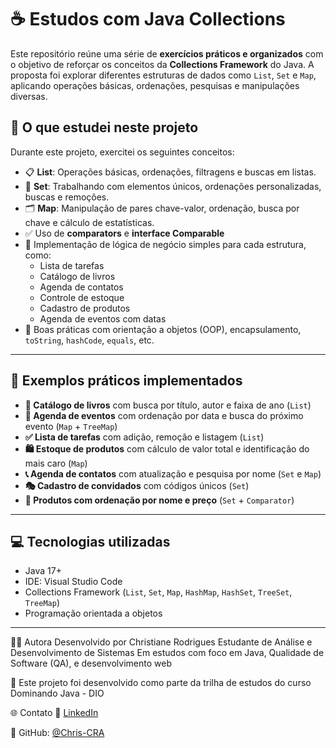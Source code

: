 # ☕ Estudos com Java Collections

Este repositório reúne uma série de **exercícios práticos e organizados** com o objetivo de reforçar os conceitos da **Collections Framework** do Java. A proposta foi explorar diferentes estruturas de dados como `List`, `Set` e `Map`, aplicando operações básicas, ordenações, pesquisas e manipulações diversas.

## 🧠 O que estudei neste projeto

Durante este projeto, exercitei os seguintes conceitos:

- 📋 **List**: Operações básicas, ordenações, filtragens e buscas em listas.
- 🔢 **Set**: Trabalhando com elementos únicos, ordenações personalizadas, buscas e remoções.
- 🗂️ **Map**: Manipulação de pares chave-valor, ordenação, busca por chave e cálculo de estatísticas.
- ✅ Uso de **comparators** e **interface Comparable**
- 🧪 Implementação de lógica de negócio simples para cada estrutura, como:
  - Lista de tarefas
  - Catálogo de livros
  - Agenda de contatos
  - Controle de estoque
  - Cadastro de produtos
  - Agenda de eventos com datas
- 🧹 Boas práticas com orientação a objetos (OOP), encapsulamento, `toString`, `hashCode`, `equals`, etc.

---

## 🧪 Exemplos práticos implementados

- **📘 Catálogo de livros** com busca por título, autor e faixa de ano (`List`)
- **📅 Agenda de eventos** com ordenação por data e busca do próximo evento (`Map` + `TreeMap`)
- **✅ Lista de tarefas** com adição, remoção e listagem (`List`)
- **🛍️ Estoque de produtos** com cálculo de valor total e identificação do mais caro (`Map`)
- **📞 Agenda de contatos** com atualização e pesquisa por nome (`Set` e `Map`)
- **🎭 Cadastro de convidados** com códigos únicos (`Set`)
- **🛒 Produtos com ordenação por nome e preço** (`Set` + `Comparator`)

---

## 💻 Tecnologias utilizadas

- Java 17+
- IDE: Visual Studio Code
- Collections Framework (`List`, `Set`, `Map`, `HashMap`, `HashSet`, `TreeSet`, `TreeMap`)
- Programação orientada a objetos

---
👩‍💻 Autora
Desenvolvido por Christiane Rodrigues
Estudante de Análise e Desenvolvimento de Sistemas
Em estudos com foco em Java, Qualidade de Software (QA), e desenvolvimento web

📌 Este projeto foi desenvolvido como parte da trilha de estudos do curso Dominando Java - DIO

🌐 Contato
💼 [LinkedIn](https://www.linkedin.com/in/christiane-rodrigues/)

🧪 GitHub: [@Chris-CRA](https://chatgpt.com/c/68669961-f758-8007-9c63-2971eba49b71#:~:text=%F0%9F%A7%AA%20GitHub%3A-,%40Chris%2DCRA,-%F0%9F%93%9A%20%22Aprender%20%C3%A9)




